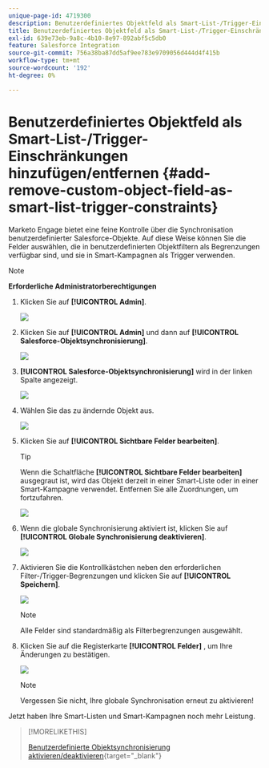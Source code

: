 ```yaml
---
unique-page-id: 4719300
description: Benutzerdefiniertes Objektfeld als Smart-List-/Trigger-Einschränkungen hinzufügen/entfernen - Marketo Docs - Produktdokumentation
title: Benutzerdefiniertes Objektfeld als Smart-List-/Trigger-Einschränkungen hinzufügen/entfernen
exl-id: 639e73eb-9a8c-4b10-8e97-892abf5c5db0
feature: Salesforce Integration
source-git-commit: 756a38ba87dd5af9ee783e9709056d444d4f415b
workflow-type: tm+mt
source-wordcount: '192'
ht-degree: 0%

---
```


# Benutzerdefiniertes Objektfeld als Smart-List-/Trigger-Einschränkungen hinzufügen/entfernen {#add-remove-custom-object-field-as-smart-list-trigger-constraints}

Marketo Engage bietet eine feine Kontrolle über die Synchronisation benutzerdefinierter Salesforce-Objekte. Auf diese Weise können Sie die Felder auswählen, die in benutzerdefinierten Objektfiltern als Begrenzungen verfügbar sind, und sie in Smart-Kampagnen als Trigger verwenden.

>[!NOTE]
>
>**Erforderliche Administratorberechtigungen**

1. Klicken Sie auf **[!UICONTROL Admin]**.

   ![](assets/image2014-12-10-13-3a9-3a47.png)

1. Klicken Sie auf **[!UICONTROL Admin]** und dann auf **[!UICONTROL Salesforce-Objektsynchronisierung]**.

   ![](assets/image2015-12-11-15-3a11-3a41.png)

1. **[!UICONTROL Salesforce-Objektsynchronisierung]** wird in der linken Spalte angezeigt.

   ![](assets/image2015-12-11-15-3a15-3a15.png)

1. Wählen Sie das zu ändernde Objekt aus.

   ![](assets/image2014-12-10-13-3a10-3a11.png)

1. Klicken Sie auf **[!UICONTROL Sichtbare Felder bearbeiten]**.

   >[!TIP]
   >
   >Wenn die Schaltfläche **[!UICONTROL Sichtbare Felder bearbeiten]** ausgegraut ist, wird das Objekt derzeit in einer Smart-Liste oder in einer Smart-Kampagne verwendet. Entfernen Sie alle Zuordnungen, um fortzufahren.

   ![](assets/image2014-12-10-13-3a10-3a25.png)

1. Wenn die globale Synchronisierung aktiviert ist, klicken Sie auf **[!UICONTROL Globale Synchronisierung deaktivieren]**.

   ![](assets/image2014-12-10-13-3a10-3a36.png)

1. Aktivieren Sie die Kontrollkästchen neben den erforderlichen Filter-/Trigger-Begrenzungen und klicken Sie auf **[!UICONTROL Speichern]**.

   ![](assets/image2014-12-10-13-3a10-3a47.png)

   >[!NOTE]
   >
   >Alle Felder sind standardmäßig als Filterbegrenzungen ausgewählt.

1. Klicken Sie auf die Registerkarte **[!UICONTROL Felder]** , um Ihre Änderungen zu bestätigen.

   ![](assets/image2014-12-10-13-3a10-3a56.png)

   >[!NOTE]
   >
   >Vergessen Sie nicht, Ihre globale Synchronisation erneut zu aktivieren!

Jetzt haben Ihre Smart-Listen und Smart-Kampagnen noch mehr Leistung.

>[!MORELIKETHIS]
>
>[Benutzerdefinierte Objektsynchronisierung aktivieren/deaktivieren](/help/marketo/product-docs/crm-sync/salesforce-sync/setup/optional-steps/enable-disable-custom-object-sync.md){target="_blank"}
